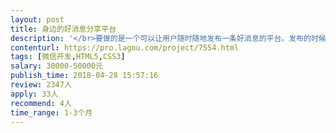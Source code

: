 ```yaml
---                
layout: post       
title: 身边的好消息分享平台           
description: '</br>要做的是一个可以让用户随时随地发布一条好消息的平台。发布的时候要定位到发布者的地理位置。让看到这条消息的人可以导航过去。同时用户之间可以相互关注，加好友。有个人中心。</br>'     
contenturl: https://pro.lagou.com/project/7554.html      
tags: [微信开发,HTML5,CSS3]            
salary: 30000-50000元          
publish_time: 2018-04-28 15:57:16         
review: 2347人                   
apply: 33人                   
recommend: 4人                   
time_range: 1-3个月              
---                 
```

